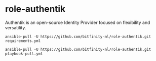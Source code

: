 # role-authentik
Authentik is an open-source Identity Provider focused on flexibility and versatility.


``
ansible-pull -U https://github.com/bitfinity-nl/role-authentik.git requirements.yml
``

``
ansible-pull -U https://github.com/bitfinity-nl/role-authentik.git playbook-pull.yml
``
